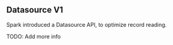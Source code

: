 ## Datasource V1

Spark introduced a Datasource API, to optimize record reading.

TODO: Add more info 